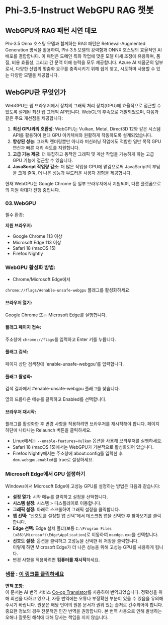 <!--
CO_OP_TRANSLATOR_METADATA:
{
  "original_hash": "b62864faf628eb07f5231d4885555198",
  "translation_date": "2025-07-17T03:07:37+00:00",
  "source_file": "md/02.Application/01.TextAndChat/Phi3/WebGPUWithPhi35Readme.md",
  "language_code": "ko"
}
-->
# Phi-3.5-Instruct WebGPU RAG 챗봇

## WebGPU와 RAG 패턴 시연 데모

Phi-3.5 Onnx 호스팅 모델과 함께하는 RAG 패턴은 Retrieval-Augmented Generation 방식을 활용하여, Phi-3.5 모델의 강력함과 ONNX 호스팅의 효율적인 AI 배포를 결합합니다. 이 패턴은 도메인 특화 작업에 맞춘 모델 미세 조정에 유용하며, 품질, 비용 효율성, 그리고 긴 문맥 이해 능력을 모두 제공합니다. Azure AI 제품군의 일부로서, 다양한 산업의 맞춤화 요구를 충족시키기 위해 쉽게 찾고, 시도하며 사용할 수 있는 다양한 모델을 제공합니다.

## WebGPU란 무엇인가  
WebGPU는 웹 브라우저에서 장치의 그래픽 처리 장치(GPU)에 효율적으로 접근할 수 있도록 설계된 최신 웹 그래픽 API입니다. WebGL의 후속으로 개발되었으며, 다음과 같은 주요 개선점을 제공합니다:

1. **최신 GPU와의 호환성**: WebGPU는 Vulkan, Metal, Direct3D 12와 같은 시스템 API를 활용하여 현대 GPU 아키텍처와 원활하게 작동하도록 설계되었습니다.
2. **향상된 성능**: 그래픽 렌더링뿐만 아니라 머신러닝 작업에도 적합한 일반 목적 GPU 연산과 빠른 처리 속도를 지원합니다.
3. **고급 기능 제공**: 더 복잡하고 동적인 그래픽 및 계산 작업을 가능하게 하는 고급 GPU 기능에 접근할 수 있습니다.
4. **JavaScript 작업량 감소**: 더 많은 작업을 GPU에 맡김으로써 JavaScript의 부담을 크게 줄여, 더 나은 성능과 부드러운 사용자 경험을 제공합니다.

현재 WebGPU는 Google Chrome 등 일부 브라우저에서 지원되며, 다른 플랫폼으로의 지원 확대가 진행 중입니다.

### 03.WebGPU  
필수 환경:

**지원 브라우저:**  
- Google Chrome 113 이상  
- Microsoft Edge 113 이상  
- Safari 18 (macOS 15)  
- Firefox Nightly

### WebGPU 활성화 방법:

- Chrome/Microsoft Edge에서

`chrome://flags/#enable-unsafe-webgpu` 플래그를 활성화하세요.

#### 브라우저 열기:  
Google Chrome 또는 Microsoft Edge를 실행합니다.

#### 플래그 페이지 접속:  
주소창에 `chrome://flags`를 입력하고 Enter 키를 누릅니다.

#### 플래그 검색:  
페이지 상단 검색창에 'enable-unsafe-webgpu'를 입력합니다.

#### 플래그 활성화:  
검색 결과에서 #enable-unsafe-webgpu 플래그를 찾습니다.

옆의 드롭다운 메뉴를 클릭하고 Enabled를 선택합니다.

#### 브라우저 재시작:  
플래그를 활성화한 후 변경 사항을 적용하려면 브라우저를 재시작해야 합니다. 페이지 하단에 나타나는 Relaunch 버튼을 클릭하세요.

- Linux에서는 `--enable-features=Vulkan` 옵션을 사용해 브라우저를 실행하세요.  
- Safari 18 (macOS 15)에서는 WebGPU가 기본적으로 활성화되어 있습니다.  
- Firefox Nightly에서는 주소창에 about:config를 입력한 후 `dom.webgpu.enabled`를 true로 설정하세요.

### Microsoft Edge에서 GPU 설정하기  

Windows에서 Microsoft Edge에 고성능 GPU를 설정하는 방법은 다음과 같습니다:

- **설정 열기:** 시작 메뉴를 클릭하고 설정을 선택합니다.  
- **시스템 설정:** 시스템 > 디스플레이로 이동합니다.  
- **그래픽 설정:** 아래로 스크롤하여 그래픽 설정을 클릭합니다.  
- **앱 선택:** “선호도를 설정할 앱 선택”에서 데스크톱 앱을 선택한 후 찾아보기를 클릭합니다.  
- **Edge 선택:** Edge 설치 폴더(보통 `C:\Program Files (x86)\Microsoft\Edge\Application`)로 이동하여 `msedge.exe`를 선택합니다.  
- **선호도 설정:** 옵션을 클릭하고 고성능을 선택한 뒤 저장을 클릭합니다.  
이렇게 하면 Microsoft Edge가 더 나은 성능을 위해 고성능 GPU를 사용하게 됩니다.  
- 변경 사항을 적용하려면 **컴퓨터를 재시작**하세요.

### 샘플 : [이 링크를 클릭하세요](https://github.com/microsoft/aitour-exploring-cutting-edge-models/tree/main/src/02.ONNXRuntime/01.WebGPUChatRAG)

**면책 조항**:  
이 문서는 AI 번역 서비스 [Co-op Translator](https://github.com/Azure/co-op-translator)를 사용하여 번역되었습니다. 정확성을 위해 최선을 다하고 있으나, 자동 번역에는 오류나 부정확한 부분이 있을 수 있음을 유의해 주시기 바랍니다. 원문은 해당 언어의 원본 문서가 권위 있는 출처로 간주되어야 합니다. 중요한 정보의 경우 전문적인 인간 번역을 권장합니다. 본 번역 사용으로 인해 발생하는 오해나 잘못된 해석에 대해 당사는 책임을 지지 않습니다.